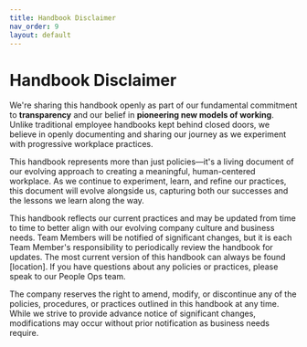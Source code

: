 ```yaml
---
title: Handbook Disclaimer
nav_order: 9
layout: default
---
```


# **Handbook Disclaimer**

We're sharing this handbook openly as part of our fundamental commitment to **transparency** and our belief in **pioneering new models of working**. Unlike traditional employee handbooks kept behind closed doors, we believe in openly documenting and sharing our journey as we experiment with progressive workplace practices.

This handbook represents more than just policies—it's a living document of our evolving approach to creating a meaningful, human-centered workplace. As we continue to experiment, learn, and refine our practices, this document will evolve alongside us, capturing both our successes and the lessons we learn along the way.

This handbook reflects our current practices and may be updated from time to time to better align with our evolving company culture and business needs. Team Members will be notified of significant changes, but it is each Team Member's responsibility to periodically review the handbook for updates. The most current version of this handbook can always be found \[location\]. If you have questions about any policies or practices, please speak to our People Ops team.

The company reserves the right to amend, modify, or discontinue any of the policies, procedures, or practices outlined in this handbook at any time. While we strive to provide advance notice of significant changes, modifications may occur without prior notification as business needs require.
